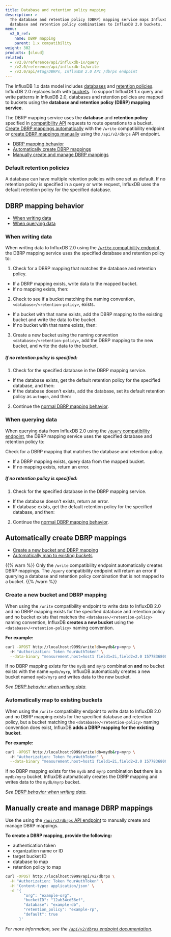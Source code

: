 ```yaml
---
title: Database and retention policy mapping
description: >
  The database and retention policy (DBRP) mapping service maps InfluxDB 1.x
  database and retention policy combinations to InfluxDB 2.0 buckets.
menu:
  v2_0_ref:
    name: DBRP mapping
    parent: 1.x compatibility
weight: 302
products: [cloud]
related:
  - /v2.0/reference/api/influxdb-1x/query
  - /v2.0/reference/api/influxdb-1x/write
  - /v2.0/api/#tag/DBRPs, InfluxDB 2.0 API /dbrps endpoint
---
```


The InfluxDB 1.x data model includes [databases](https://docs.influxdata.com/influxdb/v1.8/concepts/glossary/#database)
and [retention policies](https://docs.influxdata.com/influxdb/v1.8/concepts/glossary/#retention-policy-rp).
InfluxDB 2.0 replaces both with [buckets](/v2.0/reference/glossary/#bucket).
To support InfluxDB 1.x query and write patterns in InfluxDB 2.0, databases and retention
policies are mapped to buckets using the **database and retention policy (DBRP) mapping service**.

The DBRP mapping service uses the **database** and **retention policy** specified in
[compatibility API](/v2.0/reference/api/influxdb-1x/) requests to route operations to a bucket.
[Create DBRP mappings automatically](#automatically-create-dbrp-mappings) with the `/write` compatibility endpoint or
[create DBRP mappings manually](#manually-create-and-manage-dbrp-mappings) using the `/api/v2/dbrps` API endpoint.

- [DBRP mapping behavior](#dbrp-mapping-behavior)
- [Automatically create DBRP mappings](#automatically-create-dbrp-mappings)
- [Manually create and manage DBRP mappings](#manually-create-and-manage-dbrp-mappings)

### Default retention policies
A database can have multiple retention policies with one set as default.
If no retention policy is specified in a query or write request, InfluxDB uses
the default retention policy for the specified database.

## DBRP mapping behavior

- [When writing data](#when-writing-data)
- [When querying data](#when-querying-data)

### When writing data
When writing data to InfluxDB 2.0 using the [`/write` compatibility endpoint](/v2.0/reference/api/influxdb-1x/write/),
the DBRP mapping service uses the specified database and retention policy to:

1. Check for a DBRP mapping that matches the database and retention policy.
  - If a DBRP mapping exists, write data to the mapped bucket.
  - If no mapping exists, then:
2. Check to see if a bucket matching the naming convention, `<database>/<retention-policy>`, exists.
  - If a bucket with that name exists, add the DBRP mapping to the existing bucket
     and write the data to the bucket.
  - If no bucket with that name exists, then:
3. Create a new bucket using the naming convention `<database>/<retention-policy>`,
   add the DBRP mapping to the new bucket, and write the data to the bucket.

##### If no retention policy is specified:
1. Check for the specified database in the DBRP mapping service.
  - If the database exists, get the default retention policy for the specified database, and then:
  - If the database doesn't exists, add the database, set its default retention policy as `autogen`, and then:
2. Continue the [normal DBRP mapping behavior](#when-writing-data).

### When querying data
When querying data from InfluxDB 2.0 using the [`/query` compatibility endpoint](/v2.0/reference/api/influxdb-1x/query/),
the DBRP mapping service uses the specified database and retention policy to:

Check for a DBRP mapping that matches the database and retention policy.

- If a DBRP mapping exists, query data from the mapped bucket.
- If no mapping exists, return an error.

##### If no retention policy is specified:
1. Check for the specified database in the DBRP mapping service.
  - If the database doesn't exists, return an error.
  - If database exists, get the default retention policy for the specified database, and then:
2. Continue the [normal DBRP mapping behavior](#when-querying-data).

## Automatically create DBRP mappings

- [Create a new bucket and DBRP mapping](#create-a-new-bucket-and-dbrp-mapping)
- [Automatically map to existing buckets](#automatically-map-to-existing-buckets)

{{% warn %}}
Only the `/write` compatibility endpoint automatically creates DBRP mappings.
The `/query` compatibility endpoint will return an error if querying a database
and retention policy combination that is not mapped to a bucket.
{{% /warn %}}

### Create a new bucket and DBRP mapping
When using the `/write` compatibility endpoint to write data to InfluxDB 2.0
and no DBRP mapping exists for the specified database and retention policy and
no bucket exists that matches the `<database>/<retention-policy>` naming convention,
InfluxDB **creates a new bucket** using the `<database>/<retention-policy>` naming convention.

**For example:**

```sh
curl -XPOST http://localhost:9999/write?db=mydb&rp=myrp \
  -H "Authorization: Token YourAuthToken" \
  --data-binary "measurement,host=host1 field1=2i,field2=2.0 1577836800000000000"
```

If no DBRP mapping exists for the `mydb` and `myrp` combination **and** no bucket
exists with the name `mydb/myrp`, InfluxDB automatically creates a new bucket named
`mydb/myrp` and writes data to the new bucket.

_See [DBRP behavior when writing data](#when-writing-data)._

### Automatically map to existing buckets
When using the `/write` compatibility endpoint to write data to InfluxDB 2.0
and no DBRP mapping exists for the specified database and retention policy, but
a bucket matching the `<database>/<retention-policy>` naming convention does exist,
InfluxDB **adds a DBRP mapping for the existing bucket**.

**For example:**

```sh
curl -XPOST http://localhost:9999/write?db=mydb&rp=myrp \
  -H "Authorization: Token YourAuthToken" \
  --data-binary "measurement,host=host1 field1=2i,field2=2.0 1577836800000000000"
```

If no DBRP mapping exists for the `mydb` and `myrp` combination **but** there is
a `mydb/myrp` bucket, InfluxDB automatically creates the DBRP mapping and writes
data to the `mydb/myrp` bucket.

_See [DBRP behavior when writing data](#when-writing-data)._

## Manually create and manage DBRP mappings
Use the using the [`/api/v2/dbrps` API endpoint](/v2.0/api/#tag/DBRPs) to
manually create and manage DBRP mappings.

**To create a DBRP mapping, provide the following:**

- authentication token
- organization name or ID
- target bucket ID
- database to map
- retention policy to map

<!--  -->
```sh
curl -XPOST http://localhost:9999/api/v2/dbrps \
  -H "Authorization: Token YourAuthToken" \
  -H 'Content-type: application/json' \
  -d '{
        "org": "example-org",
        "bucketID": "12ab34cd56ef",
        "database": "example-db",
        "retention_policy": "example-rp",
        "default": true
      }'
```

_For more information, see the [`/api/v2/dbrps` endpoint documentation](/v2.0/api/#tag/DBRPs)._

